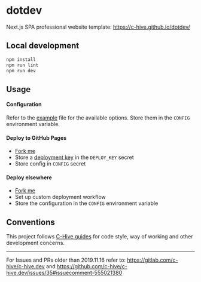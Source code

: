 # dotdev

Next.js SPA professional website template: https://c-hive.github.io/dotdev/

## Local development

```bash
npm install
npm run lint
npm run dev
```

## Usage

#### Configuration

Refer to the [example](./config/config.example.yml) file for the available options. Store them in the `CONFIG` environment variable.

#### Deploy to GitHub Pages
- [Fork me](/../../fork)
- Store a [deployment key](https://github.com/JamesIves/github-pages-deploy-action/tree/dev#using-an-ssh-deploy-key-) in the `DEPLOY_KEY` secret
- Store config in `CONFIG` secret
#### Deploy elsewhere
- [Fork me](/../../fork)
- Set up custom deployment workflow
- Store the configuration in the `CONFIG` environment variable

## Conventions

This project follows [C-Hive guides](https://github.com/c-hive/guides) for code style, way of working and other development concerns.

---

For Issues and PRs older than 2019.11.16 refer to: https://gitlab.com/c-hive/c-hive.dev and https://github.com/c-hive/c-hive.dev/issues/35#issuecomment-555021380
